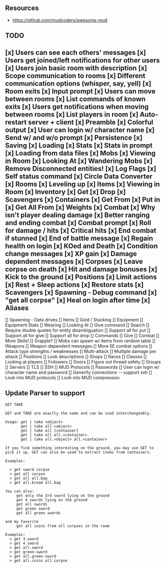 ## Resources
* https://github.com/mudcoders/awesome-mud

## TODO
[x] Users can see each others' messages
[x] Users get joined/left notifications for other users
[x] Users join basic room with description
[x] Scope communication to rooms
[x] Different communication options (whisper, say, yell)
[x] Room exits
[x] Input prompt
[x] Users can move between rooms
[x] List commands of known exits
[x] Users get notifications when moving between rooms
[x] List players in room
[x] Auto-restart server + client
[x] Preamble
[x] Colorful output 
[x] User can login w/ character name
[x] Send w/ and w/o prompt
[x] Persistence
    [x] Saving
    [x] Loading
[x] Stats
[x] Stats in prompt
[x] Loading from data files
[x] Mobs
    [x] Viewing in Room
    [x] Looking At
[x] Wandering Mobs
[x] Remove Disconnected entities!
[x] Log Flags
[x] Self status command
[x] Circle Data Converter
    [x] Rooms
[x] Leveling up
[x] Items
    [x] Viewing in Room
    [x] Inventory
    [x] Get
    [x] Drop
    [x] Scavengers
    [x] Containers
    [x] Get From
    [x] Put in
    [x] Get All From
    [x] Weights
[x] Combat
    [x] Why isn't player dealing damage 
    [x] Better ranging and ending combat
    [x] Combat prompt
    [x] Roll for damage / hits
    [x] Critical hits
    [x] End combat if stunned
    [x] End of battle message
    [x] Regain health on login
    [x] KOed and Death
    [x] Condition change messages
    [x] XP gain
    [x] Damage dependent messages
    [x] Corpses
    [x] Leave corpse on death
    [x] Hit and damage bonuses
    [x] Kick to the ground
[x] Positions
    [x] Limit actions
    [x] Rest + Sleep actions
        [x] Restore stats
[x] Scavengers
[x] Spawning - Debug command
[x] "get all corpse"
[x] Heal on login after time
[x] Aliases
----------------------------------------
[] Spawning - Data drives
[] Items
    [] Gold / Stacking
    [] Equipment
        [] Equipment Stats
    [] Wearing
    [] Looking At
[] Give command
[] Search
    [] Require double quotes for entity disambiguation
    [] Support all for put
    [] Support all for give
    [] Support all for drop
[] Commands
    [] Give
[] Combat
    [] More Skills!
        [] Grapple?
    [] Mobs can spawn w/ items from random table
    [] Weapons
    [] Weapon dependent messages
    [] More 5E combat options
    [] Attack type strengths / weaknesses
    [] Multi-attack
    [] Multiple damage per attack
[] Positions
    [] Look descriptions
[] Shops
[] Races
[] Classes
[] Looking at players
[] Followers
[] Doors
[] Figure out thread safety
[] Groups
[] Servers
    [] TLS
    [] SSH
    [] MUD Protocols
[] Passwords
[] User can login w/ character name and password
[] Generify connections -- support ssh
[] Look into MUD protocols
[] Look into MUD compression


## Update Parser to support
```
GET TAKE

GET and TAKE are exactly the same and can be used interchangeably.

Usage: get | take <object>
       get | take all.<object>
       get | take all [container]
       get | take all all.<container>
       get | take all.<object> all.<container>

If you find something interesting on the ground, you may use GET to 
pick it up. GET can also be used to extract items from containers.

Examples:

  > get sword corpse
  > get all corpse
  > get all all.bag
  > get all.bread all.bag

You can also: 
     get only the 3rd sword lying on the ground 
     get 4 swords lying on the ground
     get all swords 
     get green sword
     get all green swords

and my favorite
     get all coins from all corpses in the room

Examples:
  > get 3.sword 
  > get 4 sword
  > get all.sword
  > get green-sword
  > get all.green-sword
  > get all.coins all.corpse
  ```